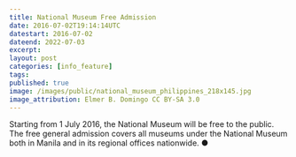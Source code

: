 ```yaml
---
title: National Museum Free Admission
date: 2016-07-02T19:14:14UTC
datestart: 2016-07-02
dateend: 2022-07-03
excerpt: 
layout: post
categories: [info_feature]
tags: 
published: true
image: /images/public/national_museum_philippines_218x145.jpg
image_attribution: Elmer B. Domingo CC BY-SA 3.0
---
```


Starting from 1 July 2016, the National Museum will be free to the public.
The free general admission covers all museums under the National Museum both in Manila and in its regional offices nationwide.
&#x25cf;
